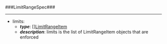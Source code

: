 ###LimitRangeSpec###

---
* limits: 
  * **_type_**: [][LimitRangeItem](LimitRangeItem.md)
  * **_description_**: limits is the list of LimitRangeItem objects that are enforced
